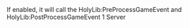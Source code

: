 <function name="holylib_gameevent_callhook" parent="" type="libraryfield">
    <description>
        If enabled, it will call the <page>HolyLib:PreProcessGameEvent</page> and <page>HolyLib:PostProcessGameEvent</page>
        <added version="0.4"></added>
    </description>
    <value>1</value>
    <realm>Server</realm>
</function>